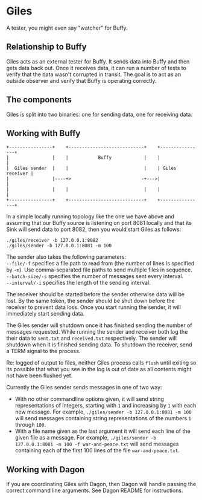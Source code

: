 # Giles

A tester, you might even say "watcher" for Buffy.

## Relationship to Buffy

Giles acts as an external tester for Buffy. It sends data into Buffy and then
gets data back out. Once it receives data, it can run a number of tests to
verify that the data wasn't corrupted in transit. The goal is to act as an
outside observer and verify that Buffy is operating correctly.

## The components

Giles is split into two binaries: one for sending data, one for receiving data.

## Working with Buffy

```
+----------------+    +----------------------------+    +----------------+
|                |    |           Buffy            |    |                |
|  Giles sender  |    |                            |    | Giles receiver |
|                |----+>                          -+--->|                |
|                |    |                            |    |                |
+----------------+    +----------------------------+    +----------------+
```

In a simple locally running topology like the one we have above
and assuming that our Buffy source is listening on port 8081 locally
and that its Sink will send data to port 8082, then you would
start Giles as follows:

```
./giles/receiver -b 127.0.0.1:8082
./giles/sender -b 127.0.0.1:8081 -m 100
```

The sender also takes the following parameters:  
```--file/-f``` specifies a file path to read from (the number of lines is specified by `-m`).
Use comma-separated file paths to send multiple files in sequence.  
```--batch-size/-s``` specifies the number of messages sent every interval.  
```--interval/-i``` specifies the length of the sending interval.  

The receiver should be started before the sender otherwise data will be lost. By
the same token, the sender should be shut down before the receiver to prevent
data loss. Once you start running the sender, it will immediately start
sending data.

The Giles sender will shutdown once it has finished sending the number of
messages requested. While running the sender and receiver both log the their
data to `sent.txt` and `received.txt` respectively. The sender will shutdown
when it is finished sending data. To shutdown the receiver, send a TERM signal
to the process. 

Re: logged of output to files, neither Giles process calls `flush` until exiting
so its possible that what you see in the log is out of date as all contents
might not have been flushed yet.

Currently the Giles sender sends messages in one of two way:

- With no other commandline options given, it will send string
  representations of integers, starting with `1` and increasing by `1`
  with each new message. For example, `./giles/sender -b 127.0.0.1:8081
  -m 100` will send messages containing string representations of the
  numbers `1` through `100`.
- With a file name given as the last argument it will send each line
  of the given file as a message. For example, `./giles/sender
  -b 127.0.0.1:8081 -m 100 -f war-and-peace.txt` will send messages containing
  each of the first 100 lines of the file `war-and-peace.txt`.

## Working with Dagon

If you are coordinating Giles with Dagon, then Dagon will handle passing the
correct command line arguments. See Dagon README for instructions.


